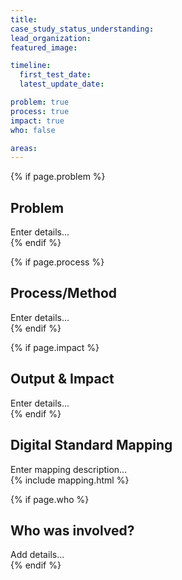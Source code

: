 ```yaml
---
title:
case_study_status_understanding:
lead_organization:
featured_image:

timeline:
  first_test_date:
  latest_update_date:

problem: true
process: true
impact: true
who: false

areas:
---
```


{% if page.problem %}
<section>
  <div class="container">
    <div class="row">
      <div class="col-12 col-lg-4 text-lg-right ">
        <div class="sticky-top ">
          <h2 class="editable h1">Problem</h2>
          <div class="editable"></div>
        </div>
      </div>
      <div class="col-12 col-lg-8 ">
        <div class="editable mt-3">
          Enter details...
        </div>
      </div>
    </div>
  </div>
</section>
{% endif %}

{% if page.process %}
<section class="bg-grey">
  <div class="container">
    <div class="row">
      <div class="col-12 col-lg-4 text-lg-right">
        <div class="sticky-top">
          <h2 class="editable h1">Process/Method</h2>
          <div class="editable"></div>
        </div>
      </div>
      <div class="col-12 col-lg-8">
        <div class="editable mt-3">
          Enter details...
        </div>
      </div>
    </div>
  </div>
</section>
{% endif %}

{% if page.impact %}
<section>
  <div class="container">
    <div class="row">
      <div class="col-12 col-lg-4 text-lg-right">
        <div class="sticky-top">
          <h2 class="editable h1">Output & Impact</h2>
          <div class="editable"></div>
        </div>
      </div>
      <div class="col-12 col-lg-8">
        <div class="editable mt-3">
          Enter details...
        </div>
      </div>
    </div>
  </div>
</section>
{% endif %}

<section class="bg-grey">
  <div class="container">
    <div class="row">
      <div class="col-12 col-lg-4 text-lg-right">
        <div class="sticky-top">
          <h2 class="editable h1">Digital Standard Mapping</h2>
          <div class="editable"></div>
        </div>
      </div>
      <div class="col-12 col-lg-8">
        <div class="editable mt-3">Enter mapping description...</div>
      </div>
    </div>
    {% include mapping.html %}

  </div>
</section>


{% if page.who %}
  <section>
    <div class="container">
      <div class="row">
        <div class="col-12 col-lg-4 text-lg-right">
          <h2 class="editable h1">Who was involved?</h2>
          <div class="editable"></div>
        </div>
        <div class="col-12 col-lg-8">
          <div class="editable mt-3">
            Add details...
          </div>
        </div>
      </div>
    </div>
  </section>
{% endif %}